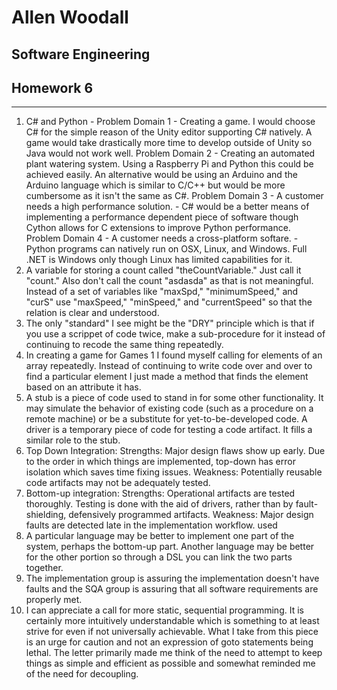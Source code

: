 ﻿# Allen Woodall
## Software Engineering
## Homework 6
---
1. C# and Python - 
Problem Domain 1 - Creating a game. I would choose C# for the simple reason of the Unity editor supporting C# natively. A game would take drastically more time to develop outside of Unity so Java would not work well. 
Problem Domain 2 - Creating an automated plant watering system. Using a Raspberry Pi and Python this could be achieved easily. An alternative would be using an Arduino and the Arduino language which is similar to C/C++ but would be more cumbersome as it isn't the same as C#.
Problem Domain 3 - A customer needs a high performance solution. - C# would be a better means of implementing a performance dependent piece of software though Cython allows for C extensions to improve Python performance.
Problem Domain 4 - A customer needs a cross-platform softare. - Python programs can natively run on OSX, Linux, and Windows. Full .NET is Windows only though Linux has limited capabilities for it.
2. A variable for storing a count called "theCountVariable." Just call it "count." Also don't call the count "asdasda" as that is not meaningful. Instead of a set of variables like "maxSpd," "minimumSpeed," and "curS" use "maxSpeed," "minSpeed," and "currentSpeed" so that the relation is clear and understood.  
3.  The only "standard" I see might be the "DRY" principle which is that if you use a scrippet of code twice, make a sub-procedure for it instead of continuing to recode the same thing repeatedly.
4. In creating a game for Games 1 I found myself calling for elements of an array repeatedly. Instead of continuing to write code over and over to find a particular element I just made a method that finds the element based on an attribute it has. 
5. A stub is a piece of code used to stand in for some other functionality. It may simulate the behavior of existing code (such as a procedure on a remote machine) or be a substitute for yet-to-be-developed code. A driver is a temporary piece of code for testing a code artifact. It fills a similar role to the stub.
6. Top Down Integration: Strengths: Major design flaws show up early. Due to the order in which things are implemented, top-down has error isolation which saves time fixing issues. Weakness:  Potentially reusable code artifacts may not be adequately tested.
7. Bottom-up integration: Strengths:  Operational artifacts are tested thoroughly.  Testing is done with the aid of drivers, rather than by fault-shielding,
defensively programmed artifacts. Weakness: Major design faults
are detected late in the implementation workflow.
used
8. A particular language may be better to implement one part of the system, perhaps the bottom-up part. Another language may be better for the other portion so through a DSL you can link the two parts together.
9. The implementation group is assuring the implementation doesn't have faults and the SQA group is assuring that all software requirements are properly met. 
10. I can appreciate a call for more static, sequential programming. It is certainly more intuitively understandable which is something to at least strive for even if not universally achievable. What I take from this piece is an urge for caution and not an expression of goto statements being lethal. The letter primarily made me think of the need to attempt to keep things as simple and efficient as possible and somewhat reminded me of the need for decoupling.  
